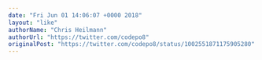 ```yaml
---
date: "Fri Jun 01 14:06:07 +0000 2018"
layout: "like"
authorName: "Chris Heilmann"
authorUrl: "https://twitter.com/codepo8"
originalPost: "https://twitter.com/codepo8/status/1002551871175905280"
---
```

